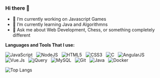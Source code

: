 ### Hi there 👋

- 🔭 I’m currently working on Javascript Games
- 🌱 I’m currently learning Java and Algorithmns
- 💬 Ask me about Web Development, Chess, or something completely different

**Languages and Tools That I use:**

![JavaScript](https://img.shields.io/badge/-JavaScript-black?logo=javascript&style=social)&nbsp;&nbsp;
![NodeJS](https://img.shields.io/badge/-Node.js-black?logo=Node.js&style=social)&nbsp;&nbsp;
![HTML5](https://img.shields.io/badge/-HTML5-black?logo=html5&style=social)&nbsp;&nbsp;
![CSS3](https://img.shields.io/badge/-CSS3-black?logo=css3&style=social)&nbsp;&nbsp;
![C](https://img.shields.io/badge/-C-black?logo=c&style=social)&nbsp;&nbsp;
![AngularJS](https://img.shields.io/badge/-AngularJS-black?logo=AngularJS&style=social)&nbsp;&nbsp;
![Vue.Js](https://img.shields.io/badge/-vue.js-black?logo=vue.js&style=social)&nbsp;&nbsp;
![jQuery](https://img.shields.io/badge/-jQuery-black?logo=jquery&style=social)&nbsp;&nbsp;
![MySQL](https://img.shields.io/badge/-MySQL-black?logo=mysql&style=social)&nbsp;&nbsp;
![Git](https://img.shields.io/badge/-Git-black?logo=git&style=social)&nbsp;&nbsp;
![Java](https://img.shields.io/badge/-Java-black?logo=java&style=social)&nbsp;&nbsp;
![Docker](https://img.shields.io/badge/-Docker-black?logo=docker&style=social)&nbsp;&nbsp;


![Top Langs](https://github-readme-stats.vercel.app/api/top-langs/?username=andyrsmith&hide=jupyter%20notebook,vim%20script,matlab&layout=compact&langs_count=8)

<!--
**andyrsmith/andyrsmith** is a ✨ _special_ ✨ repository because its `README.md` (this file) appears on your GitHub profile.

Here are some ideas to get you started:

- 🔭 I’m currently working on Javascript Games
- 🌱 I’m currently learning Java and Algorithmns
- 💬 Ask me about Web Development, Chess, or something completely different
- 📫 How to reach me: ...
- ⚡ Fun fact: ...

### Connect with me:

[<img align="left" alt="andyrsmith | Twitter" width="22px" src="https://cdn.jsdelivr.net/npm/simple-icons@v3/icons/twitter.svg" />][twitter]
[<img align="left" alt="andyrsmith | LinkedIn" width="22px" src="https://cdn.jsdelivr.net/npm/simple-icons@v3/icons/linkedin.svg" />][linkedin]
[<img align="left" alt="andyrmsith | Instagram" width="22px" src="https://cdn.jsdelivr.net/npm/simple-icons@v3/icons/instagram.svg" />][instagram]
-->

